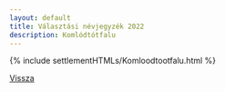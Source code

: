 ```yaml
---
layout: default
title: Választási névjegyzék 2022
description: Komlódtótfalu
---
```


{% include settlementHTMLs/Komloodtootfalu.html %}

[Vissza](../)
